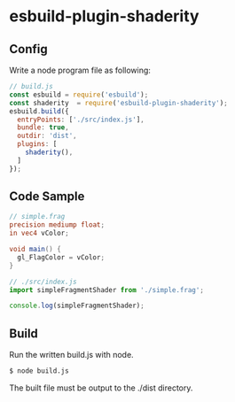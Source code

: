 # esbuild-plugin-shaderity

## Config

Write a node program file as following:

```javascript
// build.js
const esbuild = require('esbuild');
const shaderity  = require('esbuild-plugin-shaderity');
esbuild.build({
  entryPoints: ['./src/index.js'],
  bundle: true,
  outdir: 'dist',
  plugins: [
    shaderity(),
  ]
});
```

## Code Sample

```glsl
// simple.frag
precision mediump float;
in vec4 vColor;

void main() {
  gl_FlagColor = vColor;
}
```

```javascript
// ./src/index.js
import simpleFragmentShader from './simple.frag';

console.log(simpleFragmentShader);
```

## Build

Run the written build.js with node.

```bash
$ node build.js
```

The built file must be output to the ./dist directory.
